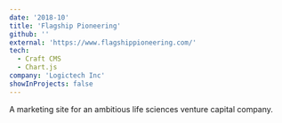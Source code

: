 ```yaml
---
date: '2018-10'
title: 'Flagship Pioneering'
github: ''
external: 'https://www.flagshippioneering.com/'
tech:
  - Craft CMS
  - Chart.js
company: 'Logictech Inc'
showInProjects: false
---
```


A marketing site for an ambitious life sciences venture capital company.
